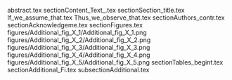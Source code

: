 abstract.tex
sectionContent_Text_.tex
sectionSection_title.tex
If_we_assume_that.tex
Thus_we_observe_that.tex
sectionAuthors_contr.tex
sectionAcknowledgeme.tex
sectionFigures.tex
figures/Additional_fig_X_1/Additional_fig_X_1.png
figures/Additional_fig_X_2/Additional_fig_X_2.png
figures/Additional_fig_X_3/Additional_fig_X_3.png
figures/Additional_fig_X_4/Additional_fig_X_4.png
figures/Additional_fig_X_5/Additional_fig_X_5.png
sectionTables_begint.tex
sectionAdditional_Fi.tex
subsectionAdditional.tex
